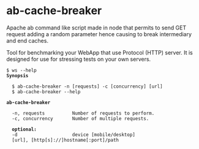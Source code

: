 # ab-cache-breaker
Apache ab command like script made in node that permits to send GET request adding a random parameter  hence causing to break intermediary and end caches.

Tool  for benchmarking your WebApp that use Protocol (HTTP) server. It is designed for use for stressing tests on your own servers. 

<pre><code>$ ws --help
<strong>Synopsis</strong>

  $ ab-cache-breaker -n [requests] -c [concurrency] [url]
  $ ab-cache-breaker --help

<strong>ab-cache-breaker</strong>

  -n, requests          Number of requests to perform.
  -c, concurrency       Number of multiple requests.
  
  <strong>optional:</strong>
  -d                    device [mobile/desktop] 
  [url], [http[s]://]hostname[:port]/path  
        
</code></pre>